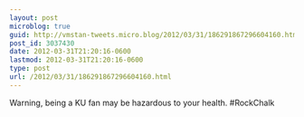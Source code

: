 ```yaml
---
layout: post
microblog: true
guid: http://vmstan-tweets.micro.blog/2012/03/31/186291867296604160.html
post_id: 3037430
date: 2012-03-31T21:20:16-0600
lastmod: 2012-03-31T21:20:16-0600
type: post
url: /2012/03/31/186291867296604160.html
---
```

Warning, being a KU fan may be hazardous to your health. #RockChalk
